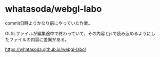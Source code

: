 # whatasoda/webgl-labo

commit日時よりかなり前にやっていた作業。

GLSLファイルが編集途中で終わっていて、その内容とjsで読み込めるようにしたファイルの内容に差異がある。

https://whatasoda.github.io/webgl-labo/
